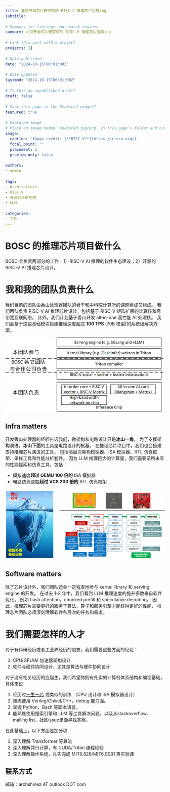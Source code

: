 ```yaml
---
title: 北京开源芯片研究院的 RISC-V 推理芯片招聘ing
subtitle: 

# Summary for listings and search engines
summary: 北京开源芯片研究院的 RISC-V 推理芯片招聘ing

# Link this post with a project
projects: []

# Date published
date: "2024-10-15T00:01:00Z"

# Date updated
lastmod: "2024-10-15T00:01:00Z"

# Is this an unpublished draft?
draft: false

# Show this page in the Featured widget?
featured: true

# Featured image
# Place an image named `featured.jpg/png` in this page's folder and customize its options here.
image:
  caption: 'Image credit: [**RISC-V**](https://riscv.org/)'
  focal_point: ""
  placement: 2
  preview_only: false

authors:
- admin

tags:
- Architecture
- RISC-V
- 开源芯片研究院
- LLM

categories:
- 工作
---
```


# BOSC 的推理芯片项目做什么

BOSC 会负责两部分的工作：1）RISC-V AI 推理的软件生态建设；2）开源的 RISC-V AI 推理芯片设计。

# 我和我的团队负责什么

我们目前的团队由香山处理器团队的骨干和中科院计算所的课题组成员组成。
我们团队负责 RISC-V AI 推理芯片设计，包括基于 RISC-V 矩阵扩展的计算核和高带宽互联网络，
此外，我们计划基于香山开发 all-in-one 高性能 AI 处理核。
我们会基于这些基础模块搭建推理速度超过 **100 TPS** (70B 模型)的系统级解决方案。

<!-- include ai-stack.jgp -->
![RISC-V sw/hw Stack for inference](ai-stack.jpg)

## Infra matters

开发香山处理器的经验告诉我们，微架构和电路设计只是**冰山一角**，
为了支撑架构演进，**冰山下面**的工具是电路设计的根基。
在推理芯片项目中，我们也会搭建支持推理芯片演进的工具，
包括高层次架构模拟器、ISA 模拟器、RTL 仿真框架、采样工具和性能分析套件。
因为 LLM 推理巨大的计算量，我们需要前所未有的性能探索和仿真工具，包括：
- 模拟速度**超过 QEMU 100 倍的** ISA 模拟器
- 电路仿真速度**超过 VCS 200 倍的** RTL 仿真框架

![Iceberg of XS](iceberg.png)

<!-- fig: 冰山 -->

## Software matters

除了芯片设计外，我们团队还会一定程度地参与 kernel library 和 serving engine 的开发。
在过去 1-2 年中，我们看到 LLM 推理速度的提升多数来自软件优化，
例如 flash attention，chunked prefill 和 speculative decoding。
因此，推理芯片需要更好的服务于算法、算子和服务引擎才能获得更好的性能，
推理芯片团队必须深刻理解软件各层次的任务和需求。


# 我们需要怎样的人才

对于有科研经历或者工业界经历的朋友，我们需要这些方面的经验：

1) CPU/GPU/AI 加速器架构设计
2) 软件与硬件协同设计，尤其是算法与硬件协同设计

对于没有相关经历的应届生，我们希望你拥有扎实的计算机体系结构和编程基础，具体来说

1) 经历过[一生一芯](https://ysyx.oscc.cc/) 或类似的训练 （CPU 设计和 ISA 模拟器设计）
2) 熟练使用 Verilog/Chisel/C++，debug 能力强。
3) 掌握 Python、Bash 等脚本语言。
4) 能熟练使用搜索引擎和 LLM 等工具解决问题，以及从stackoverflow、mailing list、社区issue里面寻找答案。

在此基础上，以下方面是加分项

1) 深入理解 Transformer 等算法
3) 深入理解并行计算，有 CUDA/Triton 编程经验
3) 深入理解操作系统，扎实完成 MIT6.828/MIT6.S081 等实验课

## 联系方式
邮箱：archshinez AT outlook DOT com